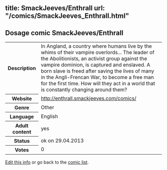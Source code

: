 title: SmackJeeves/Enthrall
url: "/comics/SmackJeeves_Enthrall.html"
---
Dosage comic SmackJeeves/Enthrall
-----------------------------------------

<p id="msg"></p>
<script type="text/javascript">
if (window.location.search === '?edit_info_mail=sent_ok') {
  var elem = document.getElementById("msg");
  elem.innerHTML = 'Edited information sucessfully sent.';
  elem.className = 'ok';
}
</script>
<table class="comicinfo">
<tr>
<th>Description</th><td>In Angland, a country where humans live by the whims of their vampire overlords... The leader of the Abolitionists, an activist group against the vampire dominion, is captured and enslaved. A born slave is freed after saving the lives of many in the Angli-Frencan War, to become a free man for the first time. How will they act in a world that is constantly changing around them?</td>
</tr>
<tr>
<th>Website</th><td><a href="http://enthrall.smackjeeves.com/comics/">http://enthrall.smackjeeves.com/comics/</a></td>
</tr>
<tr>
<th>Genre</th><td>Other</td>
</tr>
<tr>
<th>Language</th><td>English</td>
</tr>
<tr>
<th>Adult content</th><td>yes</td>
</tr>
<tr>
<th>Status</th><td>ok on 29.04.2013</td>
</tr>
<tr>
<th>Votes</th><td>0</td>
</tr>
</table>

[Edit this info](SmackJeeves_Enthrall_edit.html) or go back to the [comic list](../comic-index.html).
